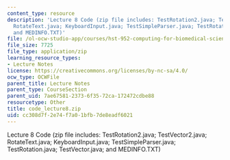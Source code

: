 ```yaml
---
content_type: resource
description: 'Lecture 8 Code (zip file includes: TestRotation2.java; TestVector2.java;
  RotateText.java; KeyboardInput.java; TestSimpleParser.java; TestRotation.java; TestVector.java;
  and MEDINFO.TXT)'
file: /ol-ocw-studio-app/courses/hst-952-computing-for-biomedical-scientists-fall-2002/cc308d7f2e74f7a01bfb7de8eadf6021_code_lecture8.zip
file_size: 7725
file_type: application/zip
learning_resource_types:
- Lecture Notes
license: https://creativecommons.org/licenses/by-nc-sa/4.0/
ocw_type: OCWFile
parent_title: Lecture Notes
parent_type: CourseSection
parent_uid: 7ae67581-2373-6f35-72ca-172472cdbe88
resourcetype: Other
title: code_lecture8.zip
uid: cc308d7f-2e74-f7a0-1bfb-7de8eadf6021
---
```

Lecture 8 Code (zip file includes: TestRotation2.java; TestVector2.java; RotateText.java; KeyboardInput.java; TestSimpleParser.java; TestRotation.java; TestVector.java; and MEDINFO.TXT)